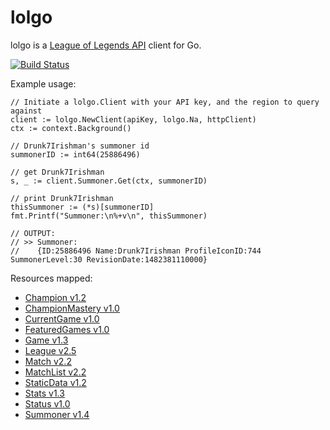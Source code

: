 # lolgo

lolgo is a [League of Legends API](https://developer.riotgames.com/) client for Go. 

[![Build Status](https://travis-ci.org/p-ob/lolgo.svg?branch=master)](https://travis-ci.org/p-ob/lolgo)

Example usage:  
```golang  
// Initiate a lolgo.Client with your API key, and the region to query against     
client := lolgo.NewClient(apiKey, lolgo.Na, httpClient)  
ctx := context.Background()  

// Drunk7Irishman's summoner id
summonerID := int64(25886496)  

// get Drunk7Irishman
s, _ := client.Summoner.Get(ctx, summonerID)  

// print Drunk7Irishman
thisSummoner := (*s)[summonerID]  
fmt.Printf("Summoner:\n%+v\n", thisSummoner)

// OUTPUT:
// >> Summoner:
//    {ID:25886496 Name:Drunk7Irishman ProfileIconID:744 SummonerLevel:30 RevisionDate:1482381110000}
```

Resources mapped:  
- [Champion v1.2](https://developer.riotgames.com/api/methods#!/1206)
- [ChampionMastery v1.0](https://developer.riotgames.com/api/methods#!/1091)
- [CurrentGame v1.0](https://developer.riotgames.com/api/methods#!/976)
- [FeaturedGames v1.0](https://developer.riotgames.com/api/methods#!/977)
- [Game v1.3](https://developer.riotgames.com/api/methods#!/1207)
- [League v2.5](https://developer.riotgames.com/api/methods#!/1215)
- [Match v2.2](https://developer.riotgames.com/api/methods#!/1224)
- [MatchList v2.2](https://developer.riotgames.com/api/methods#!/1223)
- [StaticData v1.2](https://developer.riotgames.com/api/methods#!/1055)
- [Stats v1.3](https://developer.riotgames.com/api/methods#!/1209)
- [Status v1.0](https://developer.riotgames.com/api/methods#!/1085)
- [Summoner v1.4](https://developer.riotgames.com/api/methods#!/1208)


